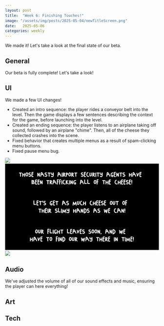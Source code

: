 ```yaml
---
layout: post
title:  "Week 6: Finishing Touches!"
image: "/assets/img/posts/2025-05-04/newTitleScreen.png"
date:   2025-05-06
categories: weekly
---
```


We made it! Let's take a look at the final state of our beta.

## General

Our beta is fully complete! Let's take a look!

## UI

We made a few UI changes! 
<ul>
<li>Created an intro sequence: the player rides a conveyor belt into the level. Then the game displays a few sentences describing the context for the game, before launching into the level.</li>
<li>Created an ending sequence: the player listens to an airplane taking off sound, followed by an airplane "chime". Then, all of the cheese they collected crashes into the scene.</li>
<li>Fixed behavior that creates multiple menus as a result of spam-clicking menu buttons.</li>
<li>Fixed pause menu bug.
</ul>

<img src="/assets/img/posts/2025-05-06/MainMenuConveyor.gif" />
<img src="/assets/img/posts/2025-05-06/IntroText.PNG" />
<img src="/assets/img/posts/2025-05-06/EndingSequence.gif" />

## Audio

We've adjusted the volume of all of our sound effects and music, ensuring the player can here everything!

## Art


## Tech

